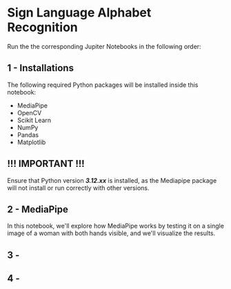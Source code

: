 # Sign Language Alphabet Recognition
Run the the corresponding Jupiter Notebooks in the following order:

## 1 - Installations
The following required Python packages will be installed inside this notebook:
- MediaPipe
- OpenCV
- Scikit Learn
- NumPy
- Pandas
- Matplotlib


## **!!! IMPORTANT !!!**
Ensure that Python version ***3.12.xx*** is installed, as the Mediapipe package will not install or run correctly with other versions.


## 2 - MediaPipe
In this notebook, we'll explore how MediaPipe works by testing it on a single image of a woman with both hands visible, and we'll visualize the results.


## 3 - 


## 4 - 

